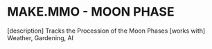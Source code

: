 # MAKE.MMO - MOON PHASE

[description]
Tracks the Procession of the Moon Phases
[works with]
Weather, Gardening, AI
